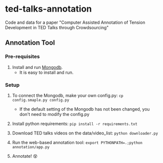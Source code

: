 # ted-talks-annotation

Code and data for a paper "Computer Assisted Annotation of Tension Development in TED Talks through Crowdsourcing" 

## Annotation Tool

### Pre-requisites

1. Install and run [Mongodb](https://www.mongodb.com/).
    - It is easy to install and run.

### Setup 

1. To connect the Mongodb, make your own config.py: `cp config.smaple.py config.py`
    - If the default setting of the Mongodb has not been changed, you don't need to modify the config.py
    
2. Install python requirements: `pip install -r requirements.txt`

3. Download TED talks videos on the data/video_list: `python downloader.py`

4. Run the web-based annotation tool: `export PYTHONPATH=.;python annotation/app.py`

5. Annotate! 😵

    

